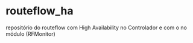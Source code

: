 routeflow_ha
============

repositório do routeflow com High Availability no Controlador e com o no módulo (RFMonitor)

